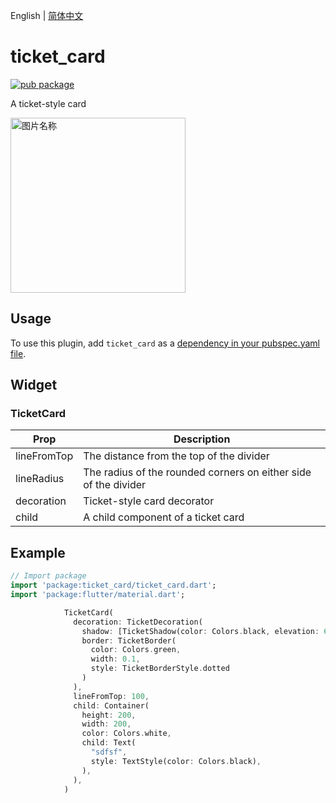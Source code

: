 English | [简体中文](./README_zh-CN.md)

# ticket_card

[![pub package](https://img.shields.io/pub/v/ticket_card.svg)](https://pub.dartlang.org/packages/ticket_card)

A ticket-style card

<div align=left>
<img src="https://github.com/flutter-studio/ticket_card/blob/master/screen_shot.jpg" width = "280"  alt="图片名称" align=center />
  </div>

## Usage
To use this plugin, add `ticket_card` as a [dependency in your pubspec.yaml file](https://flutter.io/platform-plugins/).

## Widget

### TicketCard

| Prop                 | Description                                                                                                                                                                               |
| -------------------- | ----------------------------------------------------------------------------------------------------------------------------------------------------------------------------------------- |
| lineFromTop  | The distance from the top of the divider |
| lineRadius | The radius of the rounded corners on either side of the divider |
| decoration | Ticket-style card decorator |
| child | A child component of a ticket card |


## Example

``` dart
// Import package
import 'package:ticket_card/ticket_card.dart';
import 'package:flutter/material.dart';

            TicketCard(
              decoration: TicketDecoration(
                shadow: [TicketShadow(color: Colors.black, elevation: 6)],
                border: TicketBorder(
                  color: Colors.green,
                  width: 0.1,
                  style: TicketBorderStyle.dotted
                )
              ),
              lineFromTop: 100,
              child: Container(
                height: 200,
                width: 200,
                color: Colors.white,
                child: Text(
                  "sdfsf",
                  style: TextStyle(color: Colors.black),
                ),
              ),
            )
```

